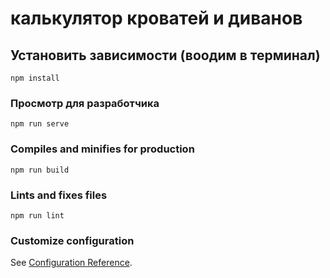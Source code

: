 # калькулятор кроватей и диванов

## Установить зависимости (воодим в терминал)
```
npm install
```

### Просмотр для разработчика
```
npm run serve
```

### Compiles and minifies for production
```
npm run build
```

### Lints and fixes files
```
npm run lint
```

### Customize configuration
See [Configuration Reference](https://cli.vuejs.org/config/).

